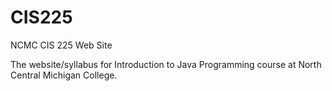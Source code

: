 # CIS225
NCMC CIS 225 Web Site

The website/syllabus for Introduction to Java Programming course at North Central Michigan College.
